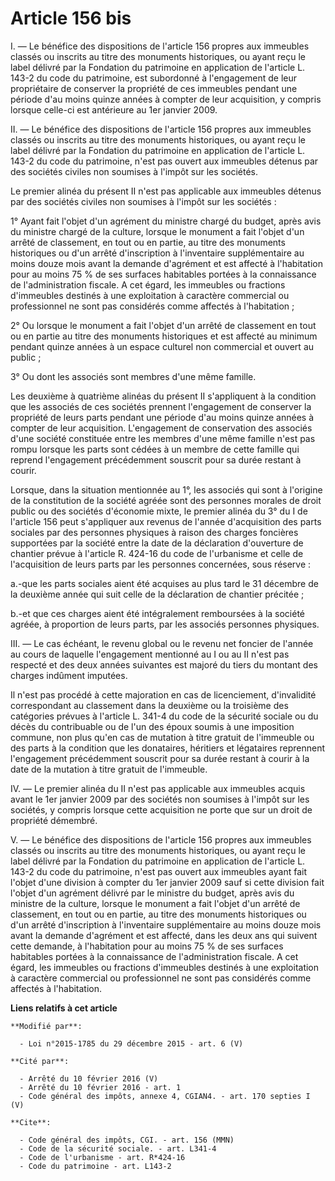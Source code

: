 # Article 156 bis

I. ― Le bénéfice des dispositions de l'article 156 propres aux immeubles classés ou inscrits au titre des monuments
historiques, ou ayant reçu le label délivré par la Fondation du patrimoine en application de l'article L. 143-2 du code du
patrimoine, est subordonné à l'engagement de leur propriétaire de conserver la propriété de ces immeubles pendant une période
d'au moins quinze années à compter de leur acquisition, y compris lorsque celle-ci est antérieure au 1er janvier 2009. 

II. ― Le bénéfice des dispositions de l'article 156 propres aux immeubles classés ou inscrits au titre des monuments
historiques, ou ayant reçu le label délivré par la Fondation du patrimoine en application de l'article L. 143-2 du code du
patrimoine, n'est pas ouvert aux immeubles détenus par des sociétés civiles non soumises à l'impôt sur les sociétés. 

Le premier alinéa du présent II n'est pas applicable aux immeubles détenus par des sociétés civiles non soumises à l'impôt
sur les sociétés :

1° Ayant fait l'objet d'un agrément du ministre chargé du budget, après avis du ministre chargé de la culture, lorsque le
monument a fait l'objet d'un arrêté de classement, en tout ou en partie, au titre des monuments historiques ou d'un arrêté
d'inscription à l'inventaire supplémentaire au moins douze mois avant la demande d'agrément et est affecté à l'habitation
pour au moins 75 % de ses surfaces habitables portées à la connaissance de l'administration fiscale. A cet égard, les
immeubles ou fractions d'immeubles destinés à une exploitation à caractère commercial ou professionnel ne sont pas considérés
comme affectés à l'habitation ;

2° Ou lorsque le monument a fait l'objet d'un arrêté de classement en tout ou en partie au titre des monuments historiques et
est affecté au minimum pendant quinze années à un espace culturel non commercial et ouvert au public ;

3° Ou dont les associés sont membres d'une même famille.

Les deuxième à quatrième alinéas du présent II s'appliquent à la condition que les associés de ces sociétés prennent
l'engagement de conserver la propriété de leurs parts pendant une période d'au moins quinze années à compter de leur
acquisition. L'engagement de conservation des associés d'une société constituée entre les membres d'une même famille n'est
pas rompu lorsque les parts sont cédées à un membre de cette famille qui reprend l'engagement précédemment souscrit pour sa
durée restant à courir. 

Lorsque, dans la situation mentionnée au 1°, les associés qui sont à l'origine de la constitution de la société agréée sont
des personnes morales de droit public ou des sociétés d'économie mixte, le premier alinéa du 3° du I de l'article 156 peut
s'appliquer aux revenus de l'année d'acquisition des parts sociales par des personnes physiques à raison des charges
foncières supportées par la société entre la date de la déclaration d'ouverture de chantier prévue à l'article R. 424-16 du
code de l'urbanisme et celle de l'acquisition de leurs parts par les personnes concernées, sous réserve : 

a.-que les parts sociales aient été acquises au plus tard le 31 décembre de la deuxième année qui suit celle de la
déclaration de chantier précitée ; 

b.-et que ces charges aient été intégralement remboursées à la société agréée, à proportion de leurs parts, par les associés
personnes physiques. 

III. ― Le cas échéant, le revenu global ou le revenu net foncier de l'année au cours de laquelle l'engagement mentionné au I
ou au II n'est pas respecté et des deux années suivantes est majoré du tiers du montant des charges indûment imputées. 

Il n'est pas procédé à cette majoration en cas de licenciement, d'invalidité correspondant au classement dans la deuxième ou
la troisième des catégories prévues à l'article L. 341-4 du code de la sécurité sociale ou du décès du contribuable ou de
l'un des époux soumis à une imposition commune, non plus qu'en cas de mutation à titre gratuit de l'immeuble ou des parts à
la condition que les donataires, héritiers et légataires reprennent l'engagement précédemment souscrit pour sa durée restant
à courir à la date de la mutation à titre gratuit de l'immeuble. 

IV. ― Le premier alinéa du II n'est pas applicable aux immeubles acquis avant le 1er janvier 2009 par des sociétés non
soumises à l'impôt sur les sociétés, y compris lorsque cette acquisition ne porte que sur un droit de propriété démembré. 

V. ― Le bénéfice des dispositions de l'article 156 propres aux immeubles classés ou inscrits au titre des monuments
historiques, ou ayant reçu le label délivré par la Fondation du patrimoine en application de l'article L. 143-2 du code du
patrimoine, n'est pas ouvert aux immeubles ayant fait l'objet d'une division à compter du 1er janvier 2009 sauf si cette
division fait l'objet d'un agrément délivré par le ministre du budget, après avis du ministre de la culture, lorsque le
monument a fait l'objet d'un arrêté de classement, en tout ou en partie, au titre des monuments historiques ou d'un arrêté
d'inscription à l'inventaire supplémentaire au moins douze mois avant la demande d'agrément et est affecté, dans les deux ans
qui suivent cette demande, à l'habitation pour au moins 75 % de ses surfaces habitables portées à la connaissance de
l'administration fiscale. A cet égard, les immeubles ou fractions d'immeubles destinés à une exploitation à caractère
commercial ou professionnel ne sont pas considérés comme affectés à l'habitation.

**Liens relatifs à cet article**

	**Modifié par**:

	  - Loi n°2015-1785 du 29 décembre 2015 - art. 6 (V)

	**Cité par**:

	  - Arrêté du 10 février 2016 (V)
	  - Arrêté du 10 février 2016 - art. 1
	  - Code général des impôts, annexe 4, CGIAN4. - art. 170 septies I (V)

	**Cite**:

	  - Code général des impôts, CGI. - art. 156 (MMN)
	  - Code de la sécurité sociale. - art. L341-4
	  - Code de l'urbanisme - art. R*424-16
	  - Code du patrimoine - art. L143-2
